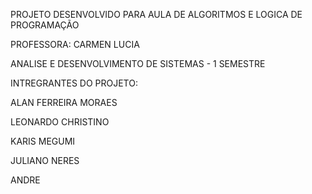 PROJETO DESENVOLVIDO PARA AULA DE ALGORITMOS E LOGICA DE PROGRAMAÇÃO

PROFESSORA: CARMEN LUCIA

ANALISE E DESENVOLVIMENTO DE SISTEMAS - 1 SEMESTRE

INTREGRANTES DO PROJETO:

ALAN FERREIRA MORAES

LEONARDO CHRISTINO

KARIS MEGUMI

JULIANO NERES

ANDRE
